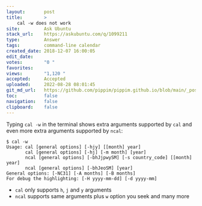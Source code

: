 ```yaml
---
layout:       post
title:        >
    cal -w does not work
site:         Ask Ubuntu
stack_url:    https://askubuntu.com/q/1099211
type:         Answer
tags:         command-line calendar
created_date: 2018-12-07 16:00:05
edit_date:    
votes:        "0 "
favorites:    
views:        "1,120 "
accepted:     Accepted
uploaded:     2022-08-28 08:01:45
git_md_url:   https://github.com/pippim/pippim.github.io/blob/main/_posts/2018/2018-12-07-cal-w-does-not-work.md
toc:          false
navigation:   false
clipboard:    false
---
```


Typing `cal -w` in the terminal shows extra arguments supported by `cal` and even more extra arguments supported by `ncal`:

``` 
$ cal -w
Usage: cal [general options] [-hjy] [[month] year]
       cal [general options] [-hj] [-m month] [year]
       ncal [general options] [-bhJjpwySM] [-s country_code] [[month] year]
       ncal [general options] [-bhJeoSM] [year]
General options: [-NC31] [-A months] [-B months]
For debug the highlighting: [-H yyyy-mm-dd] [-d yyyy-mm]
```

- `cal` only supports `h`, `j` and `y` arguments
- `ncal` supports same arguments plus `w` option you seek and many more


